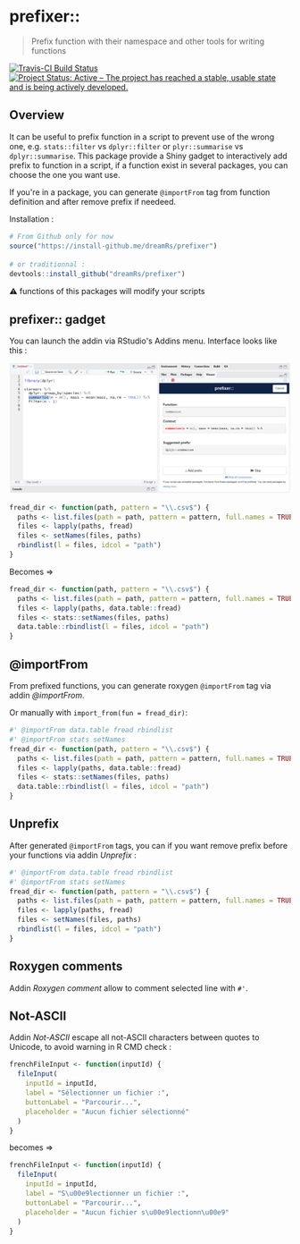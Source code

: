 # prefixer::

> Prefix function with their namespace and other tools for writing functions

[![Travis-CI Build Status](https://travis-ci.org/dreamRs/prefixer.svg?branch=master)](https://travis-ci.org/dreamRs/prefixer)
[![Project Status: Active – The project has reached a stable, usable state and is being actively developed.](http://www.repostatus.org/badges/latest/active.svg)](http://www.repostatus.org/#active)


## Overview

It can be useful to prefix function in a script to prevent use of the wrong one, e.g. `stats::filter` vs `dplyr::filter` or `plyr::summarise` vs `dplyr::summarise`.
This package provide a Shiny gadget to interactively add prefix to function in a script, if a function exist in several packages, you can choose the one you want use.

If you're in a package, you can generate `@importFrom` tag from function definition and after remove prefix if needeed.


Installation :

```r
# From Github only for now
source("https://install-github.me/dreamRs/prefixer")

# or traditionnal :
devtools::install_github("dreamRs/prefixer")
```


:warning: functions of this packages will modify your scripts



## prefixer:: gadget

You can launch the addin via RStudio's Addins menu. Interface looks like this :

![](inst/img/prefixerUI.png)


```r
fread_dir <- function(path, pattern = "\\.csv$") {
  paths <- list.files(path = path, pattern = pattern, full.names = TRUE)
  files <- lapply(paths, fread)
  files <- setNames(files, paths)
  rbindlist(l = files, idcol = "path")
}
```

Becomes => 

```r
fread_dir <- function(path, pattern = "\\.csv$") {
  paths <- list.files(path = path, pattern = pattern, full.names = TRUE)
  files <- lapply(paths, data.table::fread)
  files <- stats::setNames(files, paths)
  data.table::rbindlist(l = files, idcol = "path")
}
```




## @importFrom

From prefixed functions, you can generate roxygen `@importFrom` tag via addin *@importFrom*.

Or manually with `import_from(fun = fread_dir)`:

```r
#' @importFrom data.table fread rbindlist
#' @importFrom stats setNames
fread_dir <- function(path, pattern = "\\.csv$") {
  paths <- list.files(path = path, pattern = pattern, full.names = TRUE)
  files <- lapply(paths, data.table::fread)
  files <- stats::setNames(files, paths)
  data.table::rbindlist(l = files, idcol = "path")
}
```


## Unprefix

After generated `@importFrom` tags, you can if you want remove prefix before your functions via addin *Unprefix* : 

```r
#' @importFrom data.table fread rbindlist
#' @importFrom stats setNames
fread_dir <- function(path, pattern = "\\.csv$") {
  paths <- list.files(path = path, pattern = pattern, full.names = TRUE)
  files <- lapply(paths, fread)
  files <- setNames(files, paths)
  rbindlist(l = files, idcol = "path")
}
```


## Roxygen comments

Addin *Roxygen comment* allow to comment selected line with `#'`.


## Not-ASCII

Addin *Not-ASCII* escape all not-ASCII characters between quotes to Unicode, to avoid warning in R CMD check :

```r
frenchFileInput <- function(inputId) {
  fileInput(
    inputId = inputId,
    label = "Sélectionner un fichier :",
    buttonLabel = "Parcourir...",
    placeholder = "Aucun fichier sélectionné"
  )
}
```
becomes =>

```r
frenchFileInput <- function(inputId) {
  fileInput(
    inputId = inputId,
    label = "S\u00e9lectionner un fichier :",
    buttonLabel = "Parcourir...",
    placeholder = "Aucun fichier s\u00e9lectionn\u00e9"
  )
}
```

